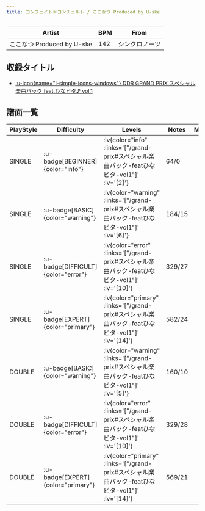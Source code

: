 ```yaml
---
title: コンフェイト＊コンチェルト / ここなつ Produced by U-ske
---
```


|Artist|BPM|From|
|------|---|----|
|ここなつ Produced by U-ske|142|シンクロノーツ|

## 収録タイトル

- [ :u-icon{name="i-simple-icons-windows"} DDR GRAND PRIX スペシャル楽曲パック feat.ひなビタ♪ vol.1](/grand-prix#スペシャル楽曲パック-featひなビタ-vol1)

## 譜面一覧

|PlayStyle|Difficulty|Levels|Notes|Movie|
|---------|----------|------|-----|-----|
|SINGLE| :u-badge[BEGINNER]{color="info"} | :lv{color="info" :links='["/grand-prix#スペシャル楽曲パック-featひなビタ-vol1"]' :lv='[2]'} |64/0||
|SINGLE| :u-badge[BASIC]{color="warning"} | :lv{color="warning" :links='["/grand-prix#スペシャル楽曲パック-featひなビタ-vol1"]' :lv='[6]'} |184/15||
|SINGLE| :u-badge[DIFFICULT]{color="error"} | :lv{color="error" :links='["/grand-prix#スペシャル楽曲パック-featひなビタ-vol1"]' :lv='[10]'} |329/27||
|SINGLE| :u-badge[EXPERT]{color="primary"} | :lv{color="primary" :links='["/grand-prix#スペシャル楽曲パック-featひなビタ-vol1"]' :lv='[14]'} |582/24||
|DOUBLE| :u-badge[BASIC]{color="warning"} | :lv{color="warning" :links='["/grand-prix#スペシャル楽曲パック-featひなビタ-vol1"]' :lv='[5]'} |160/10||
|DOUBLE| :u-badge[DIFFICULT]{color="error"} | :lv{color="error" :links='["/grand-prix#スペシャル楽曲パック-featひなビタ-vol1"]' :lv='[10]'} |329/28||
|DOUBLE| :u-badge[EXPERT]{color="primary"} | :lv{color="primary" :links='["/grand-prix#スペシャル楽曲パック-featひなビタ-vol1"]' :lv='[14]'} |569/21||
